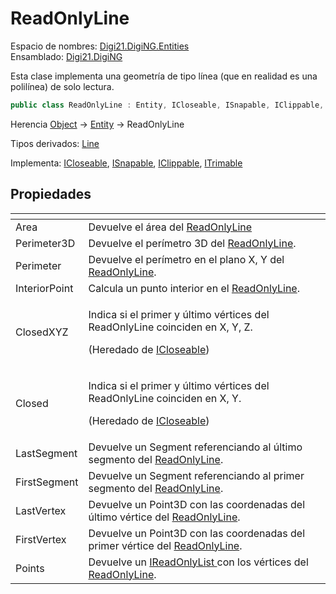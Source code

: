 # ReadOnlyLine

Espacio de nombres: [Digi21.DigiNG.Entities](./)  
Ensamblado: [Digi21.DigiNG](../)

Esta clase implementa una geometría de tipo línea \(que en realidad es una polilínea\) de solo lectura.

```csharp
public class ReadOnlyLine : Entity, ICloseable, ISnapable, IClippable, ITrimable
```

Herencia [Object](https://docs.microsoft.com/en-us/dotnet/api/system.object?view=net-5.0) → [Entity](entity/) → ReadOnlyLine

Tipos derivados: [Line](line.md)

Implementa: [ICloseable](icloseable.md), [ISnapable](isnapable.md), [IClippable](iclippable.md), [ITrimable](itrimmable.md)

## Propiedades

<table>
  <thead>
    <tr>
      <th style="text-align:left"></th>
      <th style="text-align:left"></th>
    </tr>
  </thead>
  <tbody>
    <tr>
      <td style="text-align:left">Area</td>
      <td style="text-align:left">Devuelve el &#xE1;rea del <a href="readonlyline.md">ReadOnlyLine</a>
      </td>
    </tr>
    <tr>
      <td style="text-align:left">Perimeter3D</td>
      <td style="text-align:left">Devuelve el per&#xED;metro 3D del <a href="readonlyline.md">ReadOnlyLine</a>.</td>
    </tr>
    <tr>
      <td style="text-align:left">Perimeter</td>
      <td style="text-align:left">Devuelve el per&#xED;metro en el plano X, Y del <a href="readonlyline.md">ReadOnlyLine</a>.</td>
    </tr>
    <tr>
      <td style="text-align:left">InteriorPoint</td>
      <td style="text-align:left">Calcula un punto interior en el <a href="readonlyline.md">ReadOnlyLine</a>.</td>
    </tr>
    <tr>
      <td style="text-align:left">ClosedXYZ</td>
      <td style="text-align:left">
        <p>Indica si el primer y &#xFA;ltimo v&#xE9;rtices del ReadOnlyLine coinciden
          en X, Y, Z.</p>
        <p>(Heredado de <a href="icloseable.md">ICloseable</a>)</p>
      </td>
    </tr>
    <tr>
      <td style="text-align:left">Closed</td>
      <td style="text-align:left">
        <p>Indica si el primer y &#xFA;ltimo v&#xE9;rtices del ReadOnlyLine coinciden
          en X, Y.</p>
        <p>(Heredado de <a href="icloseable.md">ICloseable</a>)</p>
      </td>
    </tr>
    <tr>
      <td style="text-align:left">LastSegment</td>
      <td style="text-align:left">Devuelve un Segment referenciando al &#xFA;ltimo segmento del <a href="readonlyline.md">ReadOnlyLine</a>.</td>
    </tr>
    <tr>
      <td style="text-align:left">FirstSegment</td>
      <td style="text-align:left">Devuelve un Segment referenciando al primer segmento del <a href="readonlyline.md">ReadOnlyLine</a>.</td>
    </tr>
    <tr>
      <td style="text-align:left">LastVertex</td>
      <td style="text-align:left">Devuelve un Point3D con las coordenadas del &#xFA;ltimo v&#xE9;rtice del
        <a
        href="readonlyline.md">ReadOnlyLine</a>.</td>
    </tr>
    <tr>
      <td style="text-align:left">FirstVertex</td>
      <td style="text-align:left">Devuelve un Point3D con las coordenadas del primer v&#xE9;rtice del
        <a
        href="readonlyline.md">ReadOnlyLine</a>.</td>
    </tr>
    <tr>
      <td style="text-align:left">Points</td>
      <td style="text-align:left">Devuelve un <a href="https://docs.microsoft.com/en-us/dotnet/api/system.collections.generic.ireadonlylist-1?view=net-5.0">IReadOnlyList </a>con
        los v&#xE9;rtices del <a href="readonlyline.md">ReadOnlyLine</a>.</td>
    </tr>
  </tbody>
</table>





